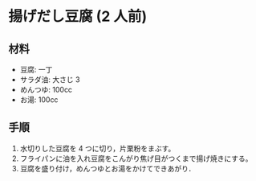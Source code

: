 # 揚げだし豆腐 (2 人前)
## 材料
- 豆腐: 一丁
- サラダ油: 大さじ 3
- めんつゆ: 100cc
- お湯: 100cc

## 手順
1. 水切りした豆腐を 4 つに切り，片栗粉をまぶす。
2. フライパンに油を入れ豆腐をこんがり焦げ目がつくまで揚げ焼きにする。
3. 豆腐を盛り付け，めんつゆとお湯をかけてできあがり．
